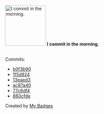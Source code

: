 <img src="https://github.com/my-badges/my-badges/blob/master/src/all-badges/time-of-commit/morning-commits.png?raw=true" alt="I commit in the morning." title="I commit in the morning." width="128">
<strong>I commit in the morning.</strong>
<br><br>

Commits:

- <a href="https://github.com/antongolub/misc/commit/b0f3b9007b29c541da6a3eb3c949ea5f32571dcb">b0f3b90</a>
- <a href="https://github.com/antongolub/misc/commit/1f5d924cc475e74ff7a336f2551d1b9f86daf740">1f5d924</a>
- <a href="https://github.com/antongolub/misc/commit/13eaed3510b65e02f1d94a8bd91c05b31a46c452">13eaed3</a>
- <a href="https://github.com/antongolub/misc/commit/ac87a40b8367bf10f807d1b41439f3122743a8b0">ac87a40</a>
- <a href="https://github.com/antongolub/misc/commit/77c6df4f238f07ebed9b6205947b3c7afc888bd1">77c6df4</a>
- <a href="https://github.com/antongolub/misc/commit/860cfdedbeca8190036c65a57a8ac508125bf562">860cfde</a>


Created by <a href="https://github.com/my-badges/my-badges">My Badges</a>